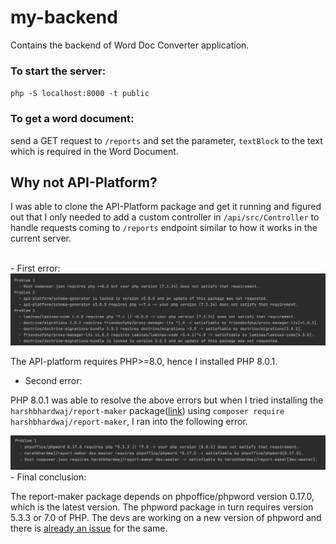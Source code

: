 # my-backend

Contains the backend of Word Doc Converter application.

### To start the server:

`php -S localhost:8000 -t public`



### To get a word document:

send a GET request to `/reports` and set the parameter, `textBlock` to the text which is required in the Word Document.


## Why not API-Platform?

I was able to clone the API-Platform package and get it running and figured out that I only needed to add a custom controller in `/api/src/Controller` to handle requests coming to `/reports` endpoint similar to how it works in the current server.

<br>
- First error:

<img src="out1.jpg" >

The API-platform requires PHP>=8.0, hence I installed PHP 8.0.1.
<br>
- Second error:

PHP 8.0.1 was able to resolve the above errors but when I tried installing the `harshbhardwaj/report-maker` package([link](https://packagist.org/packages/harshbhardwaj/report-maker)) using `composer require harshbhardwaj/report-maker`, I ran into the following error.

<img src="out2.jpg">

<br>
- Final conclusion:

The report-maker package depends on phpoffice/phpword version 0.17.0, which is the latest version. The phpword package in turn requires version 5.3.3 or 7.0 of PHP. The devs are working on a new version of phpword and there is [already an issue](https://github.com/PHPOffice/PHPWord/issues/1979) for the same.
